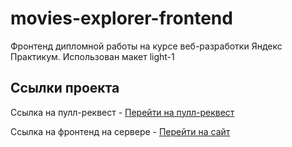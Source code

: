 # movies-explorer-frontend

Фронтенд дипломной работы на курсе веб-разработки Яндекс Практикум.
Использован макет light-1

## Ссылки проекта

Ссылка на пулл-реквест - [Перейти на пулл-реквест](https://github.com/golosnoy/movies-explorer-frontend/pull/3)

Ссылка на фронтенд на сервере - [Перейти на сайт](https://golosnoy.nomoredomainsrocks.ru)
